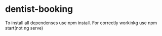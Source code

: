 # dentist-booking
To install all dependenses use npm install.
For correctly workinkg use npm start(not ng serve)
